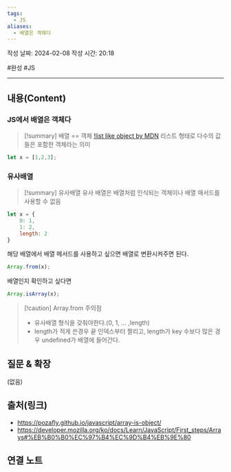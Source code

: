 ```yaml
---
tags:
  - JS
aliases:
  - 배열은 객체다
---
```

작성 날짜: 2024-02-08
작성 시간: 20:18

#완성 #JS 

----
## 내용(Content)
### JS에서 배열은 객체다
>[!summary] 배열 == 객체
>[!list like object by MDN](https://developer.mozilla.org/ko/docs/Learn/JavaScript/First_steps/Arrays#%EB%B0%B0%EC%97%B4%EC%9D%B4%EB%9E%80)
>리스트 형태로 다수의 값들은 포함한 객체라는 의미

```js
let x = [1,2,3];
```
### 유사배열
>[!summary] 유사배열
>유사 배열은 배열처럼 인식되는 객체이나 배열 매서드를 사용할 수 없음
>


```js
let x = {
	0: 1,
	1: 2,
	length: 2
}
```

해당 배열에서 배열 메서드를 사용하고 싶으면 배열로 변환시켜주면 된다.

```js
Array.from(x);
```

배열인지 확인하고 싶다면
```js
Array.isArray(x);
```

>[!caution] Array.from 주의점
>- 유사배열 형식을 갖춰야한다.(0, 1, ... ,length)
>- length가 적게 쓴경우 끝 인덱스부터 짤리고, length가 key 수보다 많은 경우 undefined가 배열에 들어간다.


## 질문 & 확장

(없음)

## 출처(링크)
- https://pozafly.github.io/javascript/array-is-object/
- https://developer.mozilla.org/ko/docs/Learn/JavaScript/First_steps/Arrays#%EB%B0%B0%EC%97%B4%EC%9D%B4%EB%9E%80
## 연결 노트










